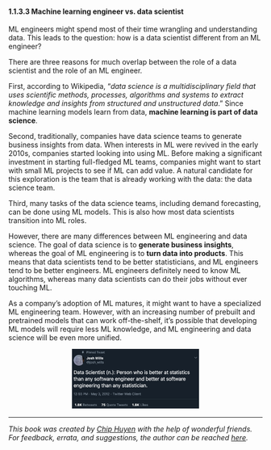 #### 1.1.3.3 Machine learning engineer vs. data scientist

ML engineers might spend most of their time wrangling and understanding data. This leads to the question: how is a data scientist different from an ML engineer?

There are three reasons for much overlap between the role of a data scientist and the role of an ML engineer.

First, according to Wikipedia, “_data science is a multidisciplinary field that uses scientific methods, processes, algorithms and systems to extract knowledge and insights from structured and unstructured data_.” Since machine learning models learn from data, **machine learning is part of data science**.

Second, traditionally, companies have data science teams to generate business insights from data. When interests in ML were revived in the early 2010s, companies started looking into using ML. Before making a significant investment in starting full-fledged ML teams, companies might want to start with small ML projects to see if ML can add value. A natural candidate for this exploration is the team that is already working with the data: the data science team.

Third, many tasks of the data science teams, including demand forecasting, can be done using ML models. This is also how most data scientists transition into ML roles.

However, there are many differences between ML engineering and data science. The goal of data science is to **generate business insights**, whereas the goal of ML engineering is to **turn data into products**. This means that data scientists tend to be better statisticians, and ML engineers tend to be better engineers. ML engineers definitely need to know ML algorithms, whereas many data scientists can do their jobs without ever touching ML. 

As a company’s adoption of ML matures, it might want to have a specialized ML engineering team. However, with an increasing number of prebuilt and pretrained models that can work off-the-shelf, it’s possible that developing ML models will require less ML knowledge, and ML engineering and data science will be even more unified.

<center>
	<img src="images/image2.png" width="50%" alt="ML engineer vs. data scientist" title="image_tooltip">
</center>

---
*This book was created by [Chip Huyen](https://huyenchip.com) with the help of wonderful friends. For feedback, errata, and suggestions, the author can be reached [here](https://huyenchip.com/communication/).*